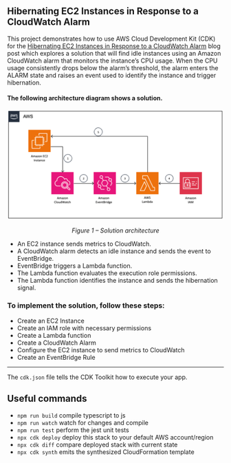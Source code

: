 ## Hibernating EC2 Instances in Response to a CloudWatch Alarm
This project demonstrates how to use AWS Cloud Development Kit (CDK) for the [Hibernating EC2 Instances in Response to a CloudWatch Alarm](https://aws.amazon.com/blogs/compute/hibernating-ec2-instances-in-response-to-a-cloudwatch-alarm/) blog post which explores a solution that will find idle instances using an Amazon CloudWatch alarm that monitors the instance’s CPU usage. When the CPU usage consistently drops below the alarm’s threshold, the alarm enters the ALARM state and raises an event used to identify the instance and trigger hibernation.

#### The following architecture diagram shows a solution.
![architecture diagram](images/figure-1.png)

<p align="center"><i> Figure 1 – Solution architecture </i></p>

* An EC2 instance sends metrics to CloudWatch.
* A CloudWatch alarm detects an idle instance and sends the event to EventBridge.
* EventBridge triggers a Lambda function.
* The Lambda function evaluates the execution role permissions.
* The Lambda function identifies the instance and sends the hibernation signal.

### To implement the solution, follow these steps:

* Create an EC2 Instance 
* Create an IAM role with necessary permissions
* Create a Lambda function
* Create a CloudWatch Alarm 
* Configure the EC2 instance to send metrics to CloudWatch
* Create an EventBridge Rule

---

The `cdk.json` file tells the CDK Toolkit how to execute your app.

## Useful commands

* `npm run build`   compile typescript to js
* `npm run watch`   watch for changes and compile
* `npm run test`    perform the jest unit tests
* `npx cdk deploy`  deploy this stack to your default AWS account/region
* `npx cdk diff`    compare deployed stack with current state
* `npx cdk synth`   emits the synthesized CloudFormation template

